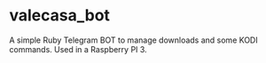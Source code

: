 # valecasa_bot
A simple Ruby Telegram BOT to manage downloads and some KODI commands. Used in a Raspberry PI 3.

